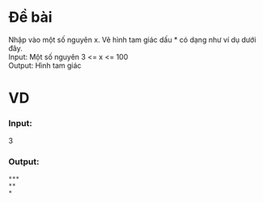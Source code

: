 # Đề bài
Nhập vào một số nguyên x. Vẽ hình tam giác dấu * có dạng như ví dụ dưới đây.\
Input: Một số nguyên 3 <= x <= 100\
Output: Hình tam giác

# VD
### Input:
3
### Output:
```
***
**
*
```
